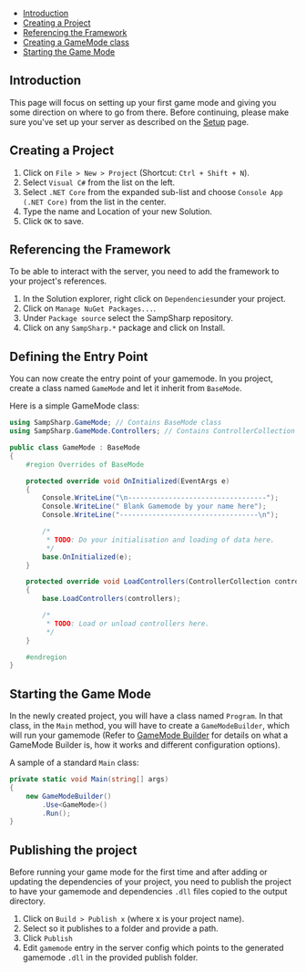 - [Introduction](#introduction)
- [Creating a Project](#creating-a-project)
- [Referencing the Framework](#referencing-the-framework)
- [Creating a GameMode class](#creating-a-gamemode-class)
- [Starting the Game Mode](#starting-the-game-mode)

Introduction
------------
This page will focus on setting up your first game mode and giving you some
direction on where to go from there. Before continuing, please make sure you've
set up your server as described on the [Setup](setup) page.

Creating a Project
------------------
1. Click on `File > New > Project` (Shortcut: `Ctrl + Shift + N`).
1. Select `Visual C#` from the list on the left.
1. Select `.NET Core` from the expanded sub-list and choose `Console App (.NET Core)` from the list in the center.
1. Type the name and Location of your new Solution.
1. Click `OK` to save.

Referencing the Framework
-------------------------
To be able to interact with the server, you need to add the framework to your
project's references.

1. In the Solution explorer, right click on `Dependencies`under your project.
1. Click on `Manage NuGet Packages...`.
1. Under `Package source` select the SampSharp repository.
1. Click on any `SampSharp.*` package and click on Install.

Defining the Entry Point
------------------------
You can now create the entry point of your gamemode.
In you project, create a class named `GameMode` and let it inherit from
`BaseMode`.

Here is a simple GameMode class:

``` C#
using SampSharp.GameMode; // Contains BaseMode class
using SampSharp.GameMode.Controllers; // Contains ControllerCollection class

public class GameMode : BaseMode
{
    #region Overrides of BaseMode

    protected override void OnInitialized(EventArgs e)
    {
        Console.WriteLine("\n----------------------------------");
        Console.WriteLine(" Blank Gamemode by your name here");
        Console.WriteLine("----------------------------------\n");

        /*
         * TODO: Do your initialisation and loading of data here.
         */
        base.OnInitialized(e);
    }

    protected override void LoadControllers(ControllerCollection controllers)
    {
        base.LoadControllers(controllers);

        /*
         * TODO: Load or unload controllers here.
         */
    }

    #endregion
}
```

Starting the Game Mode
----------------------
In the newly created project, you will have a class named `Program`. In that class, in the `Main` method, you will have to create a `GameModeBuilder`, which will run your gamemode (Refer to [GameMode Builder](gamemode-builder) for details on what a GameMode Builder is, how it works and different configuration options).

A sample of a standard `Main` class:
``` C#
private static void Main(string[] args)
{
    new GameModeBuilder()
        .Use<GameMode>()
        .Run();
}
```

Publishing the project
----------------------
Before running your game mode for the first time and after adding or updating the dependencies of your project, you need to publish the project to have your gamemode and dependencies  `.dll` files copied to the output directory.

1. Click on `Build > Publish x` (where x is your project name).
1. Select so it publishes to a folder and provide a path.
1. Click `Publish`
1. Edit `gamemode` entry in the server config which points to the generated gamemode `.dll` in the provided publish folder.
